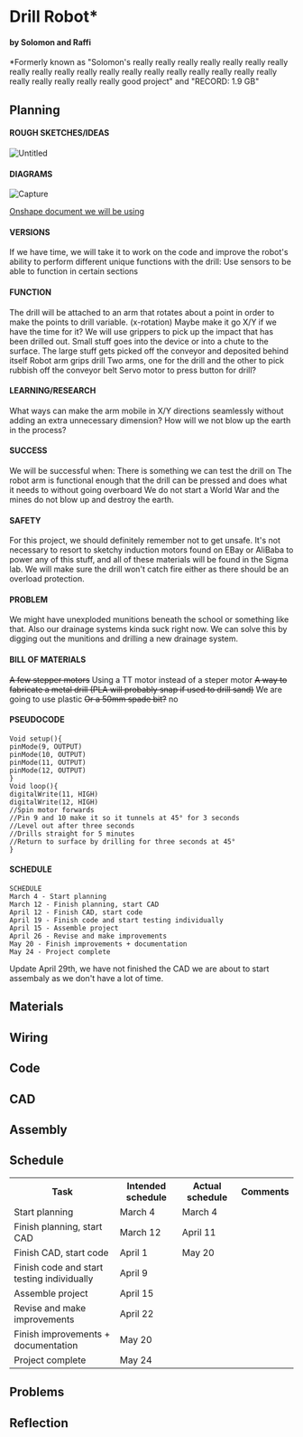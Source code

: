 # Drill Robot*
#### by Solomon and Raffi
*Formerly known as "Solomon's really really really really really really really really really really really really really really really really really really really really really really really really good project" and "RECORD: 1.9 GB"

## Planning
#### ROUGH SKETCHES/IDEAS
![Untitled](https://github.com/solomon4000/planning-fuzzy-journey/assets/90640484/7252a3d8-c401-4b5e-b52c-e14bf663f62c)


#### DIAGRAMS<br>
![Capture](https://github.com/solomon4000/planning-fuzzy-journey/assets/90640484/610121e8-d9fd-4019-bec9-05010f9b3550)


[Onshape document we will be using](https://cvilleschools.onshape.com/documents/c2a9d48291cc143e1c5c2e36/w/15419713e5234e2432e6f2f1/e/79c7b2bf3c5ad69468cf4189)

#### VERSIONS
If we have time, we will take it to work on the code and improve the robot's ability to perform different unique functions with the drill:
Use sensors to be able to function in certain sections

#### FUNCTION
The drill will be attached to an arm that rotates about a point in order to make the points to drill variable. (x-rotation)
Maybe make it go X/Y if we have the time for it?
We will use grippers to pick up the impact that has been drilled out.
Small stuff goes into the device or into a chute to the surface. The large stuff gets picked off the conveyor and deposited behind itself
Robot arm grips drill
Two arms, one for the drill and the other to pick rubbish off the conveyor belt
Servo motor to press button for drill?

#### LEARNING/RESEARCH
What ways can make the arm mobile in X/Y directions seamlessly without adding an extra unnecessary dimension?
How will we not blow up the earth in the process?

#### SUCCESS
We will be successful when:
There is something we can test the drill on
The robot arm is functional enough that the drill can be pressed and does what it needs to without going overboard
We do not start a World War and the mines do not blow up and destroy the earth.

#### SAFETY
For this project, we should definitely remember not to get unsafe. It's not necessary to resort to sketchy induction motors found on EBay or AliBaba to power any of this stuff, and all of these materials will be found in the Sigma lab. We will make sure the drill won't catch fire either as there should be an overload protection.

#### PROBLEM
We might have unexploded munitions beneath the school or something like that. Also our drainage systems kinda suck right now. We can solve this by digging out the munitions and drilling a new drainage system.

#### BILL OF MATERIALS
~~A few stepper motors~~ Using a TT motor instead of a steper motor
~~A way to fabricate a metal drill (PLA will probably snap if used to drill sand)~~ We are going to use plastic
~~Or a 50mm spade bit?~~ no


#### PSEUDOCODE
```
Void setup(){
pinMode(9, OUTPUT)
pinMode(10, OUTPUT)
pinMode(11, OUTPUT)
pinMode(12, OUTPUT)
}
Void loop(){
digitalWrite(11, HIGH)
digitalWrite(12, HIGH)
//Spin motor forwards
//Pin 9 and 10 make it so it tunnels at 45° for 3 seconds
//Level out after three seconds
//Drills straight for 5 minutes
//Return to surface by drilling for three seconds at 45°
}
```
#### SCHEDULE
```
SCHEDULE
March 4 - Start planning
March 12 - Finish planning, start CAD
April 12 - Finish CAD, start code
April 19 - Finish code and start testing individually
April 15 - Assemble project
April 26 - Revise and make improvements
May 20 - Finish improvements + documentation
May 24 - Project complete
```
Update April 29th, we have not finished the CAD we are about to start assembaly as we don't have a lot of time.

## Materials

## Wiring

## Code

## CAD

## Assembly

## Schedule
<table>
  <tr>
    <th>Task</th>
    <th>Intended schedule</th>
    <th>Actual schedule</th>
    <th>Comments</th>
  </tr>
  <tr>
    <td>Start planning</td>
    <td>March 4</td>
    <td>March 4</td>
    <td></td>
  </tr>
  <tr>
    <td>Finish planning, start CAD</td>
    <td>March 12</td>
    <td>April 11</td>
    <td></td>
  </tr>
  <tr>
    <td>Finish CAD, start code</td>
    <td>April 1</td>
    <td>May 20</td>
    <td></td>
  </tr>
  <tr>
    <td>Finish code and start testing individually</td>
    <td>April 9</td>
    <td></td>
    <td></td>
  </tr>
  <tr>
    <td>Assemble project</td>
    <td>April 15</td>
    <td></td>
    <td></td>
  </tr>
    <tr>
    <td>Revise and make improvements</td>
    <td>April 22</td>
    <td></td>
    <td></td>
  </tr>
    <tr>
    <td>Finish improvements + documentation</td>
    <td>May 20</td>
    <td></td>
    <td></td>
  </tr>
    <tr>
    <td>Project complete</td>
    <td>May 24</td>
    <td></td>
    <td></td>
  </tr>
</table>

## Problems

## Reflection

<!--## Obituary-->
